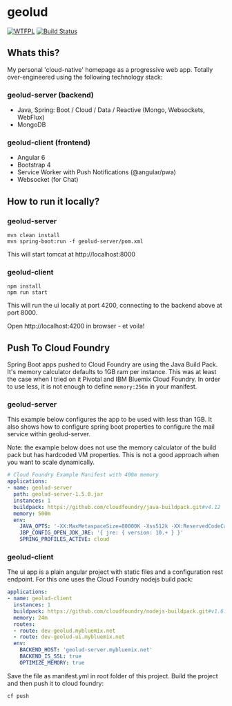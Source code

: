 # geolud

[![WTFPL](https://img.shields.io/badge/license-WTFPL-blue.svg)](http://www.wtfpl.net/txt/copying)
[![Build Status](https://travis-ci.org/fischermatte/geolud.svg?branch=develop)](https://travis-ci.org/fischermatte/geolud) 

## Whats this?

My personal 'cloud-native' homepage as a progressive web app. Totally over-engineered using the following technology stack:

### geolud-server (backend)
- Java, Spring: Boot / Cloud / Data / Reactive (Mongo, Websockets, WebFlux)
- MongoDB

### geolud-client (frontend)
- Angular 6
- Bootstrap 4 
- Service Worker with Push Notifications (@angular/pwa)
- Websocket (for Chat)

## How to run it locally?

### geolud-server

    mvn clean install
    mvn spring-boot:run -f geolud-server/pom.xml
    
This will start tomcat at http://localhost:8000
    
### geolud-client

    npm install
    npm run start
    
This will run the ui locally at port 4200, connecting to the backend above at port 8000. 

Open http://localhost:4200 in browser - et voila!

## Push To Cloud Foundry

Spring Boot apps pushed to Cloud Foundry are using the Java Build
Pack. It's memory calculator defaults to 1GB ram per instance. This was at 
least the case when I tried on it Pivotal and IBM Bluemix Cloud Foundry. In order 
to use less, it is not enough to define `memory:256m` in your manifest.  

### geolud-server

This example below configures the app to be used with less than 1GB. It also shows how to configure 
spring boot properties to configure the mail service within geolud-server.

Note: the example below does not use the memory calculator of the build pack but has hardcoded VM properties. This
is not a good approach when you want to scale dynamically. 

```yml
# Cloud Foundry Example Manifest with 400m memory
applications:
- name: geolud-server
  path: geolud-server-1.5.0.jar
  instances: 1
  buildpack: https://github.com/cloudfoundry/java-buildpack.git#v4.12
  memory: 500m
  env:
    JAVA_OPTS: '-XX:MaxMetaspaceSize=80000K -Xss512k -XX:ReservedCodeCacheSize=16M -XX:MaxDirectMemorySize=10M'
    JBP_CONFIG_OPEN_JDK_JRE: '{ jre: { version: 10.+ } }'
    SPRING_PROFILES_ACTIVE: cloud
```

### geolud-client
The ui app is a plain angular project with static files and a configuration rest endpoint. For this one uses the Cloud 
Foundry nodejs build pack:

```yml
applications:
- name: geolud-client
  instances: 1
  buildpack: https://github.com/cloudfoundry/nodejs-buildpack.git#v1.6.28
  memory: 24m
  routes:
  - route: dev-geolud.mybluemix.net
  - route: dev-geolud-ui.mybluemix.net
  env:
    BACKEND_HOST: 'geolud-server.mybluemix.net'
    BACKEND_IS_SSL: true
    OPTIMIZE_MEMORY: true

```

Save the file as manifest.yml in root folder of this project. Build the project and then push it
to cloud foundry:

    cf push
    
    
